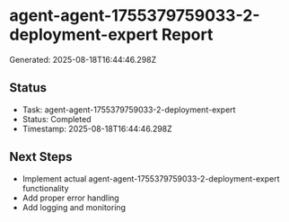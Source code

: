 # agent-agent-1755379759033-2-deployment-expert Report

Generated: 2025-08-18T16:44:46.298Z

## Status
- Task: agent-agent-1755379759033-2-deployment-expert
- Status: Completed
- Timestamp: 2025-08-18T16:44:46.298Z

## Next Steps
- Implement actual agent-agent-1755379759033-2-deployment-expert functionality
- Add proper error handling
- Add logging and monitoring
